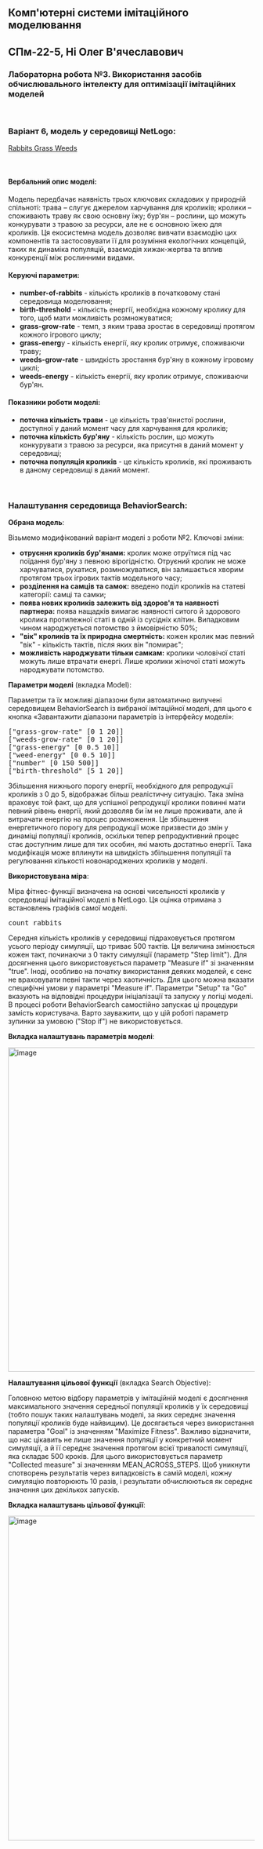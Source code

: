 ## Комп'ютерні системи імітаційного моделювання
## СПм-22-5, **Ні Олег В'ячеславович**
### Лабораторна робота №**3**. Використання засобів обчислювального інтелекту для оптимізації імітаційних моделей

<br>

### Варіант 6, модель у середовищі NetLogo:
[Rabbits Grass Weeds](https://www.netlogoweb.org/launch#http://www.netlogoweb.org/assets/modelslib/Sample%20Models/Biology/Rabbits%20Grass%20Weeds.nlogo)

<br>

#### Вербальний опис моделі:
Модель передбачає наявність трьох ключових складових у природній спільноті: трава – слугує джерелом харчування для кроликів; кролики – споживають траву як свою основну їжу; бур'ян – рослини, що можуть конкурувати з травою за ресурси, але не є основною їжею для кроликів. Ця екосистемна модель дозволяє вивчати взаємодію цих компонентів та застосовувати її для розуміння екологічних концепцій, таких як динаміка популяцій, взаємодія хижак-жертва та вплив конкуренції між рослинними видами.

#### Керуючі параметри:
- **number-of-rabbits** - кількість кроликів в початковому стані середовища моделювання;
- **birth-threshold** - кількість енергії, необхідна кожному кролику для того, щоб мати можливість розмножуватися;
- **grass-grow-rate** - темп, з яким трава зростає в середовищі протягом кожного ігрового циклу;
- **grass-energ**y - кількість енергії, яку кролик отримує, споживаючи траву;
- **weeds-grow-rate** - швидкість зростання бур'яну в кожному ігровому циклі;
- **weeds-energy** - кількість енергії, яку кролик отримує, споживаючи бур'ян.

#### Показники роботи моделі:
- **поточна кількість трави** - це кількість трав'янистої рослини, доступної у даний момент часу для харчування для кроликів;
- **поточна кількість бур'яну** - кількість рослин, що можуть конкурувати з травою за ресурси, яка присутня в даний момент у середовищі;
- **поточна популяція кроликів** - це кількість кроликів, які проживають в даному середовищі в даний момент.

<br>

### Налаштування середовища BehaviorSearch:

**Обрана модель**:

Візьмемо модифікований варіант моделі з роботи №2. Ключові зміни:
- **отруєння кроликів бур'янами:** кролик може отруїтися під час поїдання бур'яну з певною вірогідністю. Отруєний кролик не може харчуватися, рухатися, розмножуватися, він залишається хворим протягом трьох ігрових тактів модельного часу;
- **розділення на самців та самок:** введено поділ кроликів на статеві категорії: самці та самки;
- **поява нових кроликів залежить від здоров'я та наявності партнера:** поява нащадків вимагає наявності ситого й здорового кролика протилежної статі в одній із сусідніх клітин. Випадковим чином народжується потомство з ймовірністю 50%;
- **"вік" кроликів та їх природна смертність:** кожен кролик має певний "вік" - кількість тактів, після яких він "помирає";
- **можливість народжувати тільки самкам:** кролики чоловічої статі можуть лише втрачати енергі. Лише кролики жіночої статі можуть народжувати потомство.

**Параметри моделі** (вкладка Model):

Параметри та їх можливі діапазони були автоматично вилучені середовищем BehaviorSearch із вибраної імітаційної моделі, для цього є кнопка «Завантажити діапазони параметрів із інтерфейсу моделі»:

<pre>
["grass-grow-rate" [0 1 20]]
["weeds-grow-rate" [0 1 20]]
["grass-energy" [0 0.5 10]]
["weed-energy" [0 0.5 10]]
["number" [0 150 500]]
["birth-threshold" [5 1 20]]
</pre>

Збільшення нижнього порогу енергії, необхідного для репродукції кроликів з 0 до 5, відображає більш реалістичну ситуацію. Така зміна враховує той факт, що для успішної репродукції кролики повинні мати певний рівень енергії, який дозволяв би їм не лише проживати, але й витрачати енергію на процес розмноження. Це збільшення енергетичного порогу для репродукції може призвести до змін у динаміці популяції кроликів, оскільки тепер репродуктивний процес стає доступним лише для тих особин, які мають достатньо енергії. Така модифікація може вплинути на швидкість збільшення популяції та регулювання кількості новонароджених кроликів у моделі.

**Використовувана міра**:

Міра фітнес-функції визначена на основі чисельності кроликів у середовищі імітаційної моделі в NetLogo. Ця оцінка отримана з встановлень графіків самої моделі.

<pre>count rabbits</pre>

Середня кількість кроликів у середовищі підраховується протягом усього періоду симуляції, що триває 500 тактів. Ця величина змінюється кожен такт, починаючи з 0 такту симуляції (параметр "Step limit"). Для досягнення цього використовується параметр "Measure if" зі значенням "true". Іноді, особливо на початку використання деяких моделей, є сенс не враховувати певні такти через хаотичність. Для цього можна вказати специфічні умови у параметрі "Measure if". Параметри "Setup" та "Go" вказують на відповідні процедури ініціалізації та запуску у логіці моделі. В процесі роботи BehaviorSearch самостійно запускає ці процедури замість користувача. Варто зауважити, що у цій роботі параметр зупинки за умовою ("Stop if") не використовується.

**Вкладка налаштувань параметрів моделі**:

<img width="661" alt="image" src="https://github.com/olehni1/ksim_lab_3/assets/150624205/8914cf3d-71e8-43d8-9ead-a66a1c06b397">

<br>

**Налаштування цільової функції** (вкладка Search Objective):

Головною метою відбору параметрів у імітаційній моделі є досягнення максимального значення середньої популяції кроликів у їх середовищі (тобто пошук таких налаштувань моделі, за яких середнє значення популяції кроликів буде найвищим). Це досягається через використання параметра "Goal" із значенням "Maximize Fitness". Важливо відзначити, що нас цікавить не лише значення популяції у конкретний момент симуляції, а й її середнє значення протягом всієї тривалості симуляції, яка складає 500 кроків. Для цього використовується параметр "Collected measure" зі значенням MEAN_ACROSS_STEPS. Щоб уникнути спотворень результатів через випадковість в самій моделі, кожну симуляцію повторюють 10 разів, і результати обчислюються як середнє значення цих декількох запусків.

**Вкладка налаштувань цільової функції**:

<img width="662" alt="image" src="https://github.com/olehni1/ksim_lab_3/assets/150624205/6cd461e3-3800-4788-bb13-f125b8aedbe3">

<br>

